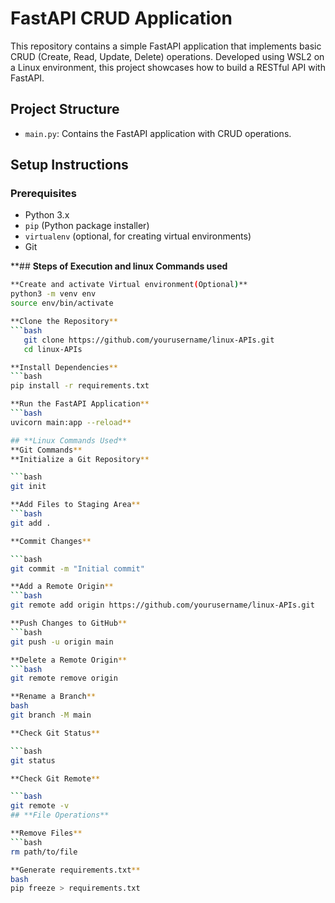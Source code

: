 # FastAPI CRUD Application

This repository contains a simple FastAPI application that implements basic CRUD (Create, Read, Update, Delete) operations. Developed using WSL2 on a Linux environment, this project showcases how to build a RESTful API with FastAPI.

## Project Structure

- `main.py`: Contains the FastAPI application with CRUD operations.

## Setup Instructions

### Prerequisites

- Python 3.x
- `pip` (Python package installer)
- `virtualenv` (optional, for creating virtual environments)
- Git


**## **Steps of Execution and linux Commands used**

```bash
**Create and activate Virtual environment(Optional)**
python3 -m venv env
source env/bin/activate

**Clone the Repository**
```bash
   git clone https://github.com/yourusername/linux-APIs.git
   cd linux-APIs

**Install Dependencies**
```bash
pip install -r requirements.txt

**Run the FastAPI Application**
```bash
uvicorn main:app --reload**

## **Linux Commands Used**
**Git Commands**
**Initialize a Git Repository**

```bash
git init

**Add Files to Staging Area**
```bash
git add .

**Commit Changes**

```bash
git commit -m "Initial commit"

**Add a Remote Origin**
```bash
git remote add origin https://github.com/yourusername/linux-APIs.git

**Push Changes to GitHub**
```bash
git push -u origin main

**Delete a Remote Origin**
```bash
git remote remove origin

**Rename a Branch**
bash
git branch -M main

**Check Git Status**

```bash
git status

**Check Git Remote**

```bash
git remote -v
## **File Operations**

**Remove Files**
```bash
rm path/to/file

**Generate requirements.txt**
bash
pip freeze > requirements.txt

